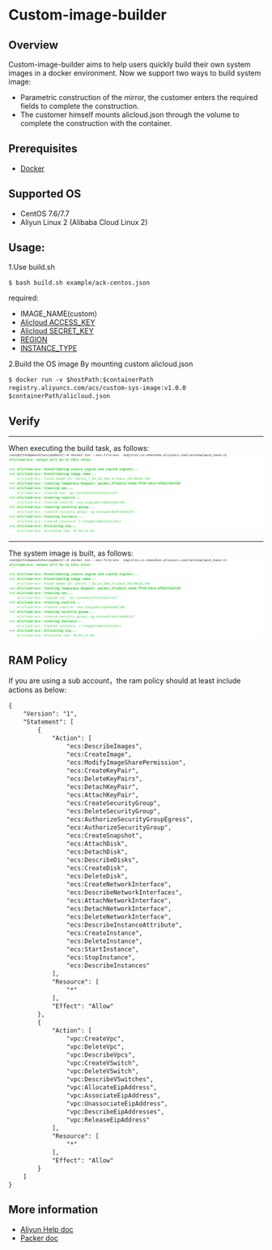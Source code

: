 # Custom-image-builder
## Overview
Custom-image-builder aims to help users quickly build their own system images in a docker environment.
Now we support two ways to build system image:
- Parametric construction of the mirror, the customer enters the required fields to complete the construction.
- The customer himself mounts alicloud.json through the volume to complete the construction with the container.
## Prerequisites
- [Docker](https://docs.docker.com/get-docker/)
## Supported OS
- CentOS 7.6/7.7
- Aliyun Linux 2 (Alibaba Cloud Linux 2)

## Usage:
1.Use build.sh 
```shell script
$ bash build.sh example/ack-centos.json 
```
required:
- IMAGE_NAME(custom)
- [Alicloud ACCESS_KEY](https://help.aliyun.com/document_detail/53045.html?spm=a2c4g.11186623.2.18.60be682bppY9d0#concept-53045-zh)
- [Alicloud SECRET_KEY](https://help.aliyun.com/document_detail/53045.html?spm=a2c4g.11186623.2.18.60be682blplKSc#concept-53045-zh)
- [REGION](https://help.aliyun.com/document_detail/140601.html?spm=a2c4g.11186623.4.3.41b74c07HvI7Kj)
- [INSTANCE_TYPE](https://www.alibabacloud.com/help/zh/doc-detail/25378.htm)

2.Build the OS image By mounting custom alicloud.json
```shell script
$ docker run -v $hostPath:$containerPath registry.aliyuncs.com/acs/custom-sys-image:v1.0.0  $containerPath/alicloud.json
```
## Verify
***
When executing the build task, as follows:
![building](doc/image/building.png)
***
The system image is built, as follows:
![down](doc/image/building.png)
## RAM Policy
If you are using a sub account，the ram policy should at least include actions as below:
```shell script
{
    "Version": "1",
    "Statement": [
        {
            "Action": [
                "ecs:DescribeImages",
                "ecs:CreateImage",
                "ecs:ModifyImageSharePermission",
                "ecs:CreateKeyPair",
                "ecs:DeleteKeyPairs",
                "ecs:DetachKeyPair",
                "ecs:AttachKeyPair",
                "ecs:CreateSecurityGroup",
                "ecs:DeleteSecurityGroup",
                "ecs:AuthorizeSecurityGroupEgress",
                "ecs:AuthorizeSecurityGroup",
                "ecs:CreateSnapshot",
                "ecs:AttachDisk",
                "ecs:DetachDisk",
                "ecs:DescribeDisks",
                "ecs:CreateDisk",
                "ecs:DeleteDisk",
                "ecs:CreateNetworkInterface",
                "ecs:DescribeNetworkInterfaces",
                "ecs:AttachNetworkInterface",
                "ecs:DetachNetworkInterface",
                "ecs:DeleteNetworkInterface",
                "ecs:DescribeInstanceAttribute",
                "ecs:CreateInstance",
                "ecs:DeleteInstance",
                "ecs:StartInstance",
                "ecs:StopInstance",
                "ecs:DescribeInstances"
            ],
            "Resource": [
                "*"
            ],
            "Effect": "Allow"
        },
        {
            "Action": [
                "vpc:CreateVpc",
                "vpc:DeleteVpc",
                "vpc:DescribeVpcs",
                "vpc:CreateVSwitch",
                "vpc:DeleteVSwitch",
                "vpc:DescribeVSwitches",
                "vpc:AllocateEipAddress",
                "vpc:AssociateEipAddress",
                "vpc:UnassociateEipAddress",
                "vpc:DescribeEipAddresses",
                "vpc:ReleaseEipAddress"
            ],
            "Resource": [
                "*"
            ],
            "Effect": "Allow"
        }
    ]
}
```


## More information
- [Aliyun Help doc](https://help.aliyun.com/document_detail/60822.html?spm=a2c4g.11186623.2.25.3ae026adG47BDI#concept-idd-4cm-xdb)
- [Packer doc](https://www.packer.io/docs/builders/alicloud-ecs)